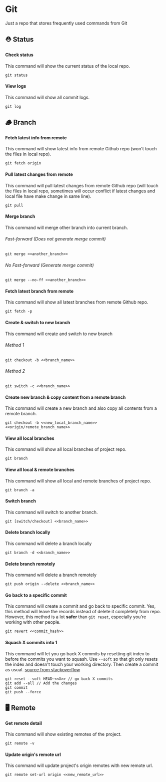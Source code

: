 # Git

Just a repo that stores frequently used commands from Git

## ⛑ Status

#### Check status

This command will show the current status of the local repo.

```
git status
```

#### View logs

This command will show all commit logs.

```
git log
```

## 🪵 Branch

#### Fetch latest info from remote

This command will show latest info from remote Github repo (won't touch the files in local repo).

```
git fetch origin
```

#### Pull latest changes from remote

This command will pull latest changes from remote Github repo (will touch the files in local repo, sometimes will occur conflict if latest changes and local file have make change in same line).

```
git pull
```

#### Merge branch

This command will merge other branch into current branch.

###### Fast-forward (Does not generate merge commit)

```
git merge <<another_branch>>
```

###### No Fast-forward (Generate merge commit)

```
git merge --no-ff <<another_branch>>
```

#### Fetch latest branch from remote

This command will show all latest branches from remote Github repo.

```
git fetch -p
```

#### Create & switch to new branch

This command will create and switch to new branch

###### Method 1

```
git checkout -b <<branch_name>>
```

###### Method 2

```
git switch -c <<branch_name>>
```

#### Create new branch & copy content from a remote branch

This command will create a new branch and also copy all contents from a remote branch.

```
git checkout -b <<new_local_branch_name>> <<origin/remote_branch_name>>
```

#### View all local branches

This command will show all local branches of project repo.

```
git branch
```

#### View all local & remote branches

This command will show all local and remote branches of project repo.

```
git branch -a
```

#### Switch branch

This command will switch to another branch.

```
git [switch/checkout] <<branch_name>>
```

#### Delete branch locally

This command will delete a branch locally

```
git branch -d <<branch_name>>
```

#### Delete branch remotely

This command will delete a branch remotely

```
git push origin --delete <<branch_name>>
```

#### Go back to a specific commit

This command will create a commit and go back to specific commit. Yes, this method will leave the records instead of delete it completely from repo. However, this method is a lot **safer** than `git reset`, especially you're working with other people.

```
git revert <<commit_hash>>
```

#### Squash X commits into 1

This command will let you go back X commits by resetting git index to before the commits you want to squash. Use `--soft` so that git only resets the index and doesn't touch your working directory. Then create a commit as usual. [source from stackoverflow](https://stackoverflow.com/a/50302458/10868150)

```
git reset --soft HEAD~<<X>> // go back X commits
git add --all // Add the changes
git commit 
git push --force 
```

## 🖥 Remote

#### Get remote detail

This command will show existing remotes of the project.

```
git remote -v
```

#### Update origin's remote url

This command will update project's origin remotes with new remote url.

```
git remote set-url origin <<new_remote_url>>
```